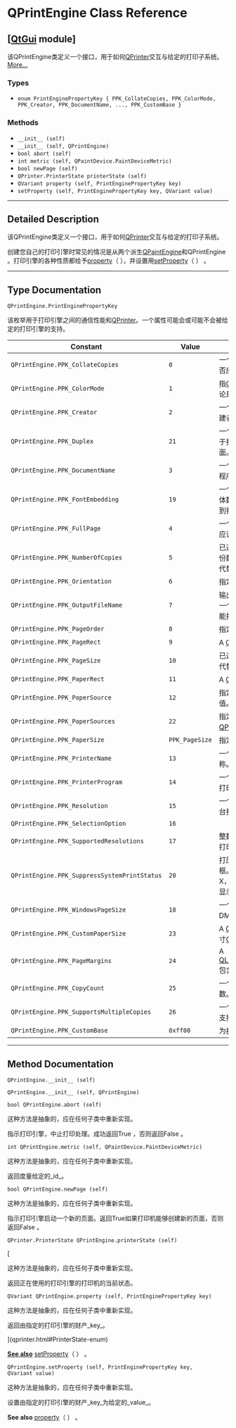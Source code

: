 # QPrintEngine Class Reference

## [[QtGui](index.htm) module]

该QPrintEngine类定义一个接口，用于如何[QPrinter](qprinter.html)交互与给定的打印子系统。[More...](#details)

### Types

*   `enum PrintEnginePropertyKey { PPK_CollateCopies, PPK_ColorMode, PPK_Creator, PPK_DocumentName, ..., PPK_CustomBase }`

### Methods

*   `__init__ (self)`
*   `__init__ (self, QPrintEngine)`
*   `bool abort (self)`
*   `int metric (self, QPaintDevice.PaintDeviceMetric)`
*   `bool newPage (self)`
*   `QPrinter.PrinterState printerState (self)`
*   `QVariant property (self, PrintEnginePropertyKey key)`
*   `setProperty (self, PrintEnginePropertyKey key, QVariant value)`

* * *

## Detailed Description

该QPrintEngine类定义一个接口，用于如何[QPrinter](qprinter.html)交互与给定的打印子系统。

创建您自己的打印引擎时常见的情况是从两个派生[QPaintEngine](qpaintengine.html)和QPrintEngine 。打印引擎的各种性质都给予[property](qprintengine.html#property)（ ），并设置用[setProperty](qprintengine.html#setProperty)（ ） 。

* * *

## Type Documentation

```
QPrintEngine.PrintEnginePropertyKey
```

该枚举用于打印引擎之间的通信性能和[QPrinter](qprinter.html)。一个属性可能会或可能不会被给定的打印引擎的支持。

| Constant | Value | Description |
| --- | --- | --- |
| `QPrintEngine.PPK_CollateCopies` | `0` | 一个布尔值，表示打印输出是否应该整理与否。 |
| `QPrintEngine.PPK_ColorMode` | `1` | 指[QPrinter.ColorMode](qprinter.html#ColorMode-enum)，无论是彩色还是黑白。 |
| `QPrintEngine.PPK_Creator` | `2` | 一个字符串，描述了文档的创建者。 |
| `QPrintEngine.PPK_Duplex` | `21` | 一个布尔值，指示是否应该用于打印输出的打印机纸张的两面。 |
| `QPrintEngine.PPK_DocumentName` | `3` | 一个字符串，描述在后台打印程序的文件名。 |
| `QPrintEngine.PPK_FontEmbedding` | `19` | 一个布尔值，表示该文档的字体数据是否应该被嵌入在发送到打印机的数据。 |
| `QPrintEngine.PPK_FullPage` | `4` | 一个布尔值，说明如果打印机应该是整页或没有。 |
| `QPrintEngine.PPK_NumberOfCopies` | `5` | 已过时。一个整数，指定打印份数。使用PPK_CopyCount代替。 |
| `QPrintEngine.PPK_Orientation` | `6` | 指定[QPrinter.Orientation](qprinter.html#Orientation-enum)值。 |
| `QPrintEngine.PPK_OutputFileName` | `7` | 输出文件名作为一个字符串。一个空的文件名表示打印机不能打印到文件。 |
| `QPrintEngine.PPK_PageOrder` | `8` | 指定[QPrinter.PageOrder](qprinter.html#PageOrder-enum)值。 |
| `QPrintEngine.PPK_PageRect` | `9` | A [QRect](qrect.html)指定页面的矩形 |
| `QPrintEngine.PPK_PageSize` | `10` | 已过时。使用PPK_PaperSize代替。 |
| `QPrintEngine.PPK_PaperRect` | `11` | A [QRect](qrect.html)指定纸张的矩形。 |
| `QPrintEngine.PPK_PaperSource` | `12` | 指定[QPrinter.PaperSource](qprinter.html#PaperSource-enum)值。 |
| `QPrintEngine.PPK_PaperSources` | `22` | 指定多于一个[QPrinter.PaperSource](qprinter.html#PaperSource-enum)值。 |
| `QPrintEngine.PPK_PaperSize` | `PPK_PageSize` | 指定[QPrinter.PaperSize](qprinter.html#PaperSize-enum)值。 |
| `QPrintEngine.PPK_PrinterName` | `13` | 一个字符串，指定打印机的名称。 |
| `QPrintEngine.PPK_PrinterProgram` | `14` | 一个字符串，指定用于打印的打印机程序的名称， |
| `QPrintEngine.PPK_Resolution` | `15` | 一个整数描述每英寸点数为这台打印机。 |
| `QPrintEngine.PPK_SelectionOption` | `16` |   |
| `QPrintEngine.PPK_SupportedResolutions` | `17` | 整数列表[QVariants](index.htm#qvariants)描述一组打印机有支持的分辨率。 |
| `QPrintEngine.PPK_SuppressSystemPrintStatus` | `20` | 打压展示印刷进步的内置对话框。由于4.1本只有在Mac OS X，其中，在默认情况下，会显示一个状态对话框的效果。 |
| `QPrintEngine.PPK_WindowsPageSize` | `18` | 一个整数，指定在Windows上DM_PAPER条目。 |
| `QPrintEngine.PPK_CustomPaperSize` | `23` | A [QSizeF](qsizef.html)在指定自定义纸张尺寸[QPrinter.Point](qprinter.html#Unit-enum)单元。 |
| `QPrintEngine.PPK_PageMargins` | `24` | A [QList](index.htm)\u003c[QVariant](qvariant.html)\u003e包含左，上，右，下边距值。 |
| `QPrintEngine.PPK_CopyCount` | `25` | 一个整数，指定要打印的副本数。 |
| `QPrintEngine.PPK_SupportsMultipleCopies` | `26` | 一个布尔值，表示打印机是否支持打印多份在一个作业。 |
| `QPrintEngine.PPK_CustomBase` | `0xff00` | 为扩展的基础。 |

* * *

## Method Documentation

```
QPrintEngine.__init__ (self)
```

```
QPrintEngine.__init__ (self, QPrintEngine)
```

```
bool QPrintEngine.abort (self)
```

这种方法是抽象的，应在任何子类中重新实现。

指示打印引擎，中止打印处理。成功返回True ，否则返回False 。

```
int QPrintEngine.metric (self, QPaintDevice.PaintDeviceMetric)
```

这种方法是抽象的，应在任何子类中重新实现。

返回度量给定的_id_。

```
bool QPrintEngine.newPage (self)
```

这种方法是抽象的，应在任何子类中重新实现。

指示打印引擎启动一个新的页面。返回True如果打印机能够创建新的页面，否则返回False 。

```
QPrinter.PrinterState QPrintEngine.printerState (self)
```

[

这种方法是抽象的，应在任何子类中重新实现。

返回正在使用的打印引擎的打印机的当前状态。

```
QVariant QPrintEngine.property (self, PrintEnginePropertyKey key)
```

这种方法是抽象的，应在任何子类中重新实现。

返回由指定的打印引擎的财产_key_。

](qprinter.html#PrinterState-enum)

[**See also**](qprinter.html#PrinterState-enum) [setProperty](qprintengine.html#setProperty)（ ） 。

```
QPrintEngine.setProperty (self, PrintEnginePropertyKey key, QVariant value)
```

这种方法是抽象的，应在任何子类中重新实现。

设置由指定的打印引擎的财产_key_为给定的_value_。

**See also** [property](qprintengine.html#property)（ ） 。